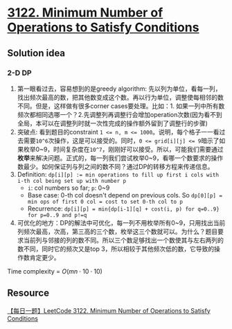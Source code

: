 # [3122. Minimum Number of Operations to Satisfy Conditions](https://leetcode.com/problems/minimum-number-of-operations-to-satisfy-conditions/description/)

## Solution idea
### 2-D DP
1. 第一眼看过去，容易想到的是greedy algorithm: 先以列为单位，看每一列，找出频次最高的数，把其他数变成这个数。再以行为单位，调整使每相邻的数不同。但是，这样做有很多corner cases要处理。比如：1. 如果一列中所有数频次都相同选哪一个？2.先调整列再调整行会增加operation次数(因为看不到全局，本可以在调整列时就一次性完成的操作额外留到了调整行的步骤)
2. 突破点: 看到题目的constraint `1 <= n, m <= 1000`。说明，每个格子一一看过去需要`10^6`次操作，这是可以接受的。同时，`0 <= grid[i][j] <= 9`暗示了如果枚举0~9，时间复杂度在`10^7`，刚刚好可以接受。所以，可能我们需要通过**枚举**来解决问题。正式的，每一列我们尝试枚举0~9，看哪一个数要求的操作数最少。如何保证列与列之间的数不同？通过DP的转移方程来传递信息。
3. Definition: `dp[i][p] := min operations to fill up first i cols with i-th col being set up with number p`
    - `i`: col numbers so far; `p`: 0~9
    - Base case: 0-th col doesn't depend on previous cols. So `dp[0][p] = min ops of first 0 col = cost to set 0-th col to p`
    - Recurrence: `dp[i][p] = min{dp[i-1][q] + cost(i, p) for q=0..9} for p=0..9 and p!=q`
4. 可优化的地方：DP的解法中可优化，每一列不用枚举所有0~9，只用找出当前列频次最高，次高，第三高的三个数，枚举这三个数就可以。为什么？题目要求当前列与邻接的列的数不同。所以三个数足够找出一个数使其与左右两列的数不同，同时它的频次又是top 3，所以相较于其他频次低的数，它导致的操作数肯定更少。

Time complexity = $O(mn\cdot 10 \cdot 10)$

## Resource
[【每日一题】LeetCode 3122. Minimum Number of Operations to Satisfy Conditions](https://www.youtube.com/watch?v=L2j-KCX4Y5Y&ab_channel=HuifengGuan)